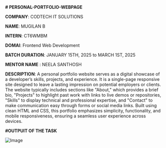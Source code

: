 **# PERSONAL-PORTFOLIO-WEBPAGE**

**COMPANY**: CODTECH IT SOLUTIONS

**NAME**: MUGILAN B

**INTERN**: CT6WMBM

**DOMAI**: Frontend Web Development

**BATCH DURATION**: JANUARY 15TH, 2025 to MARCH 1ST, 2025

**MENTOR NAME** : NEELA SANTHOSH

**DESCRIPTION**: A personal portfolio website serves as a digital showcase of a developer’s skills, projects, and experience. It is a single-page responsive site designed to leave a lasting impression on potential employers or clients. The website typically includes sections like "About," which provides a brief bio, "Projects" to highlight past work with links to live demos or repositories, "Skills" to display technical and professional expertise, and "Contact" to make communication easy through forms or social media links. Built using clean HTML and CSS, this portfolio emphasizes simplicity, functionality, and mobile responsiveness, ensuring a seamless user experience across devices.

**#OUTPUIT OF THE TASK**

![Image](https://github.com/user-attachments/assets/ed918dce-e6b3-4d30-8fd8-1f87054af27c)
